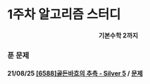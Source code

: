 # 1주차 알고리즘 스터디

<div align = center>
<b>기본수학 2까지</b>
</div>

### 푼 문제

#### 21/08/25 [[6588]골든바흐의 추측 - Silver 5](https://github.com/firemancha/Algorithm/tree/main/Baekjoon/Math/%5B6588%5D%EA%B3%A8%EB%93%A0%EB%B0%94%ED%9D%90%EC%9D%98%20%EC%B6%94%EC%B8%A1) / [문제](https://www.acmicpc.net/problem/6588)